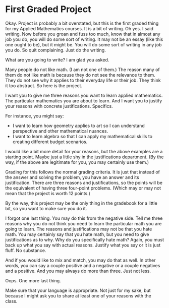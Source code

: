 # First Graded Project

Okay.  Project is probably a bit overstated, but this is the first graded thing for my Applied Mathematics courses.  It is a bit of writing.  Oh yes.  I said writing.  Now before you groan and fuss too much, know that in almost any job you do, you will do some sort of writing.  It may not be an essay (like this one ought to be), but it might be.  You will do some sort of writing in any job you do.  So quit complaining.  Just do the writing.

What are you going to write?  I am glad you asked.

Many people do not like math.  (I am not one of them.)  The reason many of them do not like math is because they do not see the relevance to them.  They do not see why it applies to their everyday life or their job.  They think it too abstract.  So here is the project.

I want you to give me three reasons you want to learn applied mathematics.  The particular mathematics you are about to learn.  And I want you to justify your reasons with concrete justifications.  Specifics.

For instance, you might say:

* I want to learn how geometry applies to art so I can understand perspective and other mathematical nuances.
* I want to learn algebra so that I can apply my mathematical skills to creating different budget scenarios.

I would like a bit more detail for your reasons, but the above examples are a starting point.  Maybe just a little shy in the justifications department.  (By the way, if the above are legitimate for you, you may certainly use them.)

Grading for this follows the normal grading criteria.  It is just that instead of the answer and solving the problem, you have an answer and its justification.  There are three reasons and justifications, so the points will be the equivalent of having three four-point problems.  (Which may or may not mean that the project is worth 12 points.)

By the way, this project may be the only thing in the gradebook for a little bit, so you want to make sure you do it.

I forgot one last thing.  You may do this from the negative side.  Tell me three reasons why you do not think you need to learn the particular math you are going to learn.  The reasons and justifications may not be that you hate math.  You may certainly say that you hate math, but you need to give justifications as to why.  Why do you specifically hate math?  Again, you must back up what you say with actual reasons.  Justify what you say or it is just fluff.  No substance.

And if you would like to mix and match, you may do that as well.  In other words, you can say a couple positive and a negative or a couple negatives and a positive.  And you may always do more than three.  Just not less.

Oops.  One more last thing.

Make sure that your language is appropriate.  Not just for my sake, but because I might ask you to share at least one of your reasons with the class.
